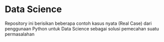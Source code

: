 # Data Science

Repository ini berisikan beberapa contoh kasus nyata (Real Case) dari penggunaan Python untuk Data Science sebagai solusi pemecahan suatu permasalahan

